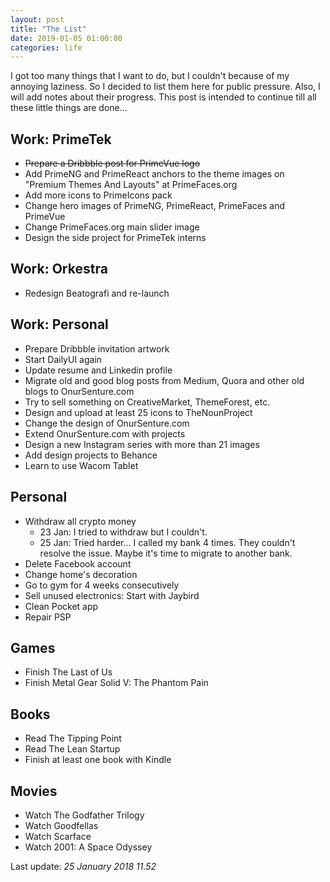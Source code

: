 ```yaml
---
layout: post		
title: "The List"		
date: 2019-01-05 01:00:00		
categories: life
---
```


I got too many things that I want to do, but I couldn't because of my annoying laziness. So I decided to list them here for public pressure. Also, I will add notes about their progress. This post is intended to continue till all these little things are done... 

## Work: PrimeTek
- ~~Prepare a Dribbble post for PrimeVue logo~~
- Add PrimeNG and PrimeReact anchors to the theme images on "Premium Themes And Layouts" at PrimeFaces.org
- Add more icons to PrimeIcons pack
- Change hero images of PrimeNG, PrimeReact, PrimeFaces and PrimeVue
- Change PrimeFaces.org main slider image
- Design the side project for PrimeTek interns

## Work: Orkestra
- Redesign Beatografi and re-launch

## Work: Personal
- Prepare Dribbble invitation artwork
- Start DailyUI again
- Update resume and Linkedin profile
- Migrate old and good blog posts from Medium, Quora and other old blogs to OnurSenture.com
- Try to sell something on CreativeMarket, ThemeForest, etc.
- Design and upload at least 25 icons to TheNounProject
- Change the design of OnurSenture.com
- Extend OnurSenture.com with projects
- Design a new Instagram series with more than 21 images
- Add design projects to Behance
- Learn to use Wacom Tablet

## Personal
- Withdraw all crypto money
    - 23 Jan: I tried to withdraw but I couldn't.
    - 25 Jan: Tried harder... I called my bank 4 times. They couldn't resolve the issue. Maybe it's time to migrate to another bank.
- Delete Facebook account
- Change home's decoration
- Go to gym for 4 weeks consecutively
- Sell unused electronics: Start with Jaybird
- Clean Pocket app
- Repair PSP

## Games
- Finish The Last of Us
- Finish Metal Gear Solid V: The Phantom Pain

## Books
- Read The Tipping Point
- Read The Lean Startup
- Finish at least one book with Kindle

## Movies
- Watch The Godfather Trilogy
- Watch Goodfellas
- Watch Scarface
- Watch 2001: A Space Odyssey

Last update: *25 January 2018 11.52*